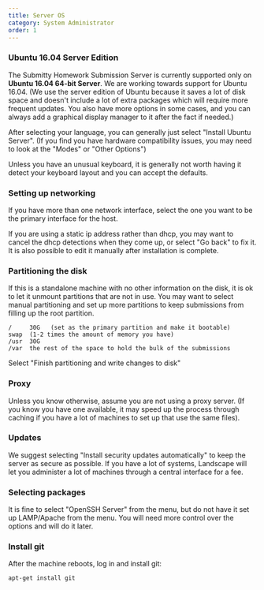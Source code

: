 ```yaml
---
title: Server OS
category: System Administrator
order: 1
---
```



### Ubuntu 16.04 Server Edition


The Submitty Homework Submission Server is currently supported only on
**Ubuntu 16.04 64-bit Server**.  We are working towards support for Ubuntu
16.04.  (We use the server edition of Ubuntu because it saves a lot of disk
space and doesn't include a lot of extra packages which will require
more frequent updates.  You also have more options in some cases, and
you can always add a graphical display manager to it after the fact if needed.)

After selecting your language, you can generally just select "Install
Ubuntu Server".  (If you find you have hardware compatibility issues,
you may need to look at the "Modes" or "Other Options")

Unless you have an unusual keyboard, it is generally not worth having
it detect your keyboard layout and you can accept the defaults.



### Setting up networking

If you have more than one network interface, select the one you want
to be the primary interface for the host.

If you are using a static ip address rather than dhcp, you may want to
cancel the dhcp detections when they come up, or select "Go back" to
fix it.  It is also possible to edit it manually after installation is
complete.


### Partitioning the disk

If this is a standalone machine with no other information on the disk,
it is ok to let it unmount partitions that are not in use.  You may want to select
manual partitioning and set up more partitions to keep submissions
from filling up the root partition.

```
/     30G   (set as the primary partition and make it bootable)
swap  (1-2 times the amount of memory you have)
/usr  30G
/var  the rest of the space to hold the bulk of the submissions
```

Select "Finish partitioning and write changes to disk"


### Proxy

Unless you know otherwise, assume you are not using a proxy server.
(If you know you have one available, it may speed up the process
through caching if you have a lot of machines to set up that use the
same files).


### Updates

We suggest selecting "Install security updates automatically" to keep
the server as secure as possible.  If you have a lot of systems,
Landscape will let you administer a lot of machines through a central
interface for a fee.


### Selecting packages

It is fine to select "OpenSSH Server" from the menu, but do not have
it set up LAMP/Apache from the menu.  You will need more control over
the options and will do it later.

### Install git  

After the machine reboots, log in and install git:  

```
apt-get install git
```